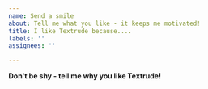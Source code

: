 ```yaml
---
name: Send a smile
about: Tell me what you like - it keeps me motivated!
title: I like Textrude because....
labels: ''
assignees: ''

---
```


**Don't be shy - tell me why you like Textrude!**
